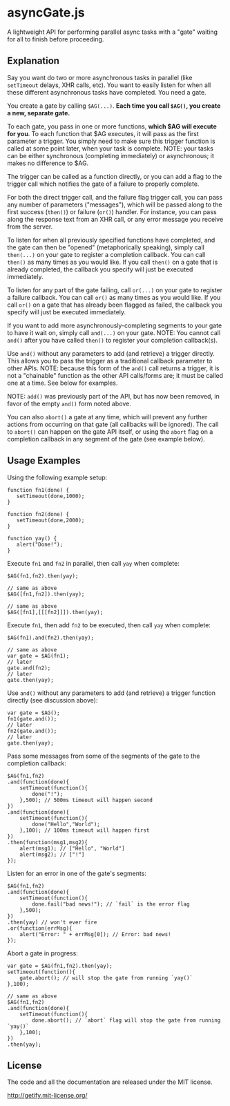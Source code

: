 # asyncGate.js

A lightweight API for performing parallel async tasks with a "gate" waiting for all to finish before proceeding.

## Explanation

Say you want do two or more asynchronous tasks in parallel (like `setTimeout` delays, XHR calls, etc). You want to easily listen for when all these different asynchronous tasks have completed. You need a gate.

You create a gate by calling `$AG(...)`. **Each time you call `$AG()`, you create a new, separate gate.**

To each gate, you pass in one or more functions, **which $AG will execute for you**. To each function that $AG executes, it will pass as the first parameter a trigger. You simply need to make sure this trigger function is called at some point later, when your task is complete. NOTE: your tasks can be either synchronous (completing immediately) or asynchronous; it makes no difference to $AG.

The trigger can be called as a function directly, or you can add a flag to the trigger call which notifies the gate of a failure to properly complete.

For both the direct trigger call, and the failure flag trigger call, you can pass any number of parameters ("messages"), which will be passed along to the first success (`then()`) or failure (`or()`) handler. For instance, you can pass along the response text from an XHR call, or any error message you receive from the server.

To listen for when all previously specified functions have completed, and the gate can then be "opened" (metaphorically speaking), simply call `then(...)` on your gate to register a completion callback. You can call `then()` as many times as you would like. If you call `then()` on a gate that is already completed, the callback you specify will just be executed immediately.

To listen for any part of the gate failing, call `or(...)` on your gate to register a failure callback. You can call `or()` as many times as you would like. If you call `or()` on a gate that has already been flagged as failed, the callback you specify will just be executed immediately.

If you want to add more asynchronously-completing segments to your gate to have it wait on, simply call `and(...)` on your gate. NOTE: You cannot call `and()` after you have called `then()` to register your completion callback(s).

Use `and()` without any parameters to add (and retrieve) a trigger directly. This allows you to pass the trigger as a traditional callback parameter to other APIs. NOTE: because this form of the `and()` call returns a trigger, it is not a "chainable" function as the other API calls/forms are; it must be called one at a time. See below for examples.

NOTE: `add()` was previously part of the API, but has now been removed, in favor of the empty `and()` form noted above.

You can also `abort()` a gate at any time, which will prevent any further actions from occurring on that gate (all callbacks will be ignored). The call to `abort()` can happen on the gate API itself, or using the `abort` flag on a completion callback in any segment of the gate (see example below).

## Usage Examples

Using the following example setup:

    function fn1(done) {
       setTimeout(done,1000);
    }
    
    function fn2(done) {
       setTimeout(done,2000);
    }
    
    function yay() {
       alert("Done!");
    }

Execute `fn1` and `fn2` in parallel, then call `yay` when complete:

    $AG(fn1,fn2).then(yay);
    
    // same as above
    $AG([fn1,fn2]).then(yay);
    
    // same as above    
    $AG([fn1],[[[fn2]]]).then(yay);

Execute `fn1`, then add `fn2` to be executed, then call `yay` when complete:

    $AG(fn1).and(fn2).then(yay);
    
    // same as above
    var gate = $AG(fn1);
    // later
    gate.and(fn2);
    // later
    gate.then(yay);

Use `and()` without any parameters to add (and retrieve) a trigger function directly (see discussion above):

    var gate = $AG();
    fn1(gate.and());
    // later
    fn2(gate.and());
    // later
    gate.then(yay);

Pass some messages from some of the segments of the gate to the completion callback:

    $AG(fn1,fn2)
    .and(function(done){
        setTimeout(function(){
            done("!");
        },500); // 500ms timeout will happen second
    })
    .and(function(done){
        setTimeout(function(){
            done("Hello","World");
        },100); // 100ms timeout will happen first
    })
    .then(function(msg1,msg2){
        alert(msg1); // ["Hello", "World"]
        alert(msg2); // ["!"]
    });
    
Listen for an error in one of the gate's segments:

    $AG(fn1,fn2)
    .and(function(done){
        setTimeout(function(){
            done.fail("bad news!"); // `fail` is the error flag
        },500);
    })
    .then(yay) // won't ever fire
    .or(function(errMsg){
        alert("Error: " + errMsg[0]); // Error: bad news!
    });

Abort a gate in progress:

    var gate = $AG(fn1,fn2).then(yay);
    setTimeout(function(){
        gate.abort(); // will stop the gate from running `yay()`
    },100);
    
    // same as above
    $AG(fn1,fn2)
    .and(function(done){
        setTimeout(function(){
            done.abort(); // `abort` flag will stop the gate from running `yay()`
        },100);
    })
    .then(yay);

## License 

The code and all the documentation are released under the MIT license.

http://getify.mit-license.org/
